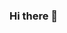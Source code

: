 ### Hi there 👋

<!--
**makterince/makterince** is a ✨ _special_ ✨ repository because its `README.md` (this file) appears on your GitHub profile.

Here are some ideas to get you started:

- 🔭 I’m currently working on 
- 🌱 I’m currently learning C programming
- 👯 I’m looking to collaborate on anything that can broaden my knowledge on coding
- 💬 Ask me about my journey so far
- 📫 How to reach me: fomaku3@gmail.com
- 😄 Pronouns: him/ he / his
- ⚡ Fun fact: im naturally **inquisitive** 
-->
